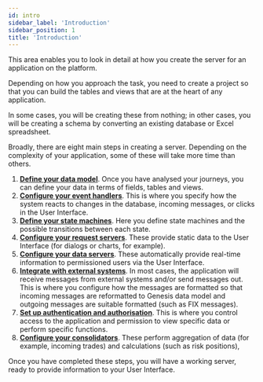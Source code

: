 ```yaml
---
id: intro
sidebar_label: 'Introduction'
sidebar_position: 1
title: 'Introduction'
---
```


This area enables you to look in detail at how you create the server for an application on the platform.

Depending on how you approach the task, you need to create a project so that you can build the tables and views that are at the heart of any application.

In some cases, you will be creating these from nothing; in other cases, you will be creating a schema by converting an existing database or Excel spreadsheet.

Broadly, there are eight main steps in creating a server. Depending on the complexity of your application, some of these will take more time than others.

1. [**Define your data model**](/server-reference/data-model/define/). Once you have analysed your journeys, you can define your data in terms of fields, tables and views.
2. [**Configure your event handlers**](/server-reference/event-handlers/configure/). This is where you specify how the system reacts to changes in the database, incoming messages, or clicks in the User Interface.
3. [**Define your state machines**](/server-reference/state-machines/define/). Here you define state machines and the possible transitions between each state.
4. [**Configure your request servers**](/server-reference/request-servers/configure/). These provide static data to the User Interface (for dialogs or charts, for example).
5. [**Configure your data servers**](/server-reference/data-servers/configure/). These automatically provide real-time information to permissioned users via the User Interface.
6. [**Integrate with external systems**](/server-reference/external-systems/configure/). In most cases, the application will receive messages from external systems and/or send messages out. This is where you configure how the messages are formatted so that incoming messages are reformatted to Genesis data model and outgoing messages are suitable formatted (such as FIX messages).
7. [**Set up authentication and authorisation**](/server-reference/authentication-and-authorisation/authentication/). This is where you control access to the application and permission to view specific data or perform specific functions.
8. [**Configure your consolidators**](/server-reference/consolidators/configure/). These perform aggregation of data (for example, incoming trades) and calculations (such as risk positions),

Once you have completed these steps, you will have a working server, ready to provide information to your User Interface.